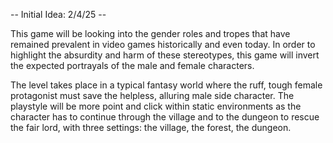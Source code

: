 -- Initial Idea: 2/4/25 --

This game will be looking into the gender roles and tropes that have remained prevalent in video games historically and even today. In order to highlight the absurdity and harm of these stereotypes, this game will invert the expected portrayals of the male and female characters.

The level takes place in a typical fantasy world where the ruff, tough female protagonist must save the helpless, alluring male side character. The playstyle will be more point and click within static environments as the character has to continue through the village and to the dungeon to rescue the fair lord, with three settings: the village, the forest, the dungeon.